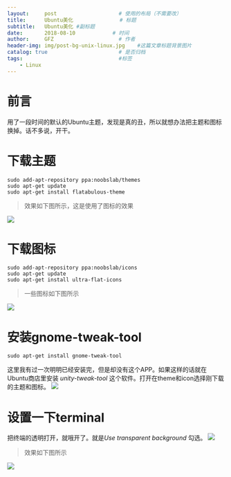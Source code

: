 ```yaml
---
layout:     post                    # 使用的布局（不需要改）
title:      Ubuntu美化               # 标题 
subtitle:   Ubuntu美化 #副标题
date:       2018-08-10            # 时间
author:     GFZ                     # 作者
header-img: img/post-bg-unix-linux.jpg    #这篇文章标题背景图片
catalog: true                       # 是否归档
tags:                               #标签
    - Linux
---
```

# 前言
用了一段时间的默认的Ubuntu主题，发现是真的丑，所以就想办法把主题和图标换掉。话不多说，开干。
# 下载主题
```
sudo add-apt-repository ppa:noobslab/themes
sudo apt-get update
sudo apt-get install flatabulous-theme
```
> 效果如下图所示，这是使用了图标的效果  

![](https://ws1.sinaimg.cn/large/e6ed9f64gy1fu4cd1o27vj20nm0g8abr.jpg)
# 下载图标
```
sudo add-apt-repository ppa:noobslab/icons
sudo apt-get update
sudo apt-get install ultra-flat-icons
```
> 一些图标如下图所示  

![](https://ws1.sinaimg.cn/large/e6ed9f64gy1fu4cext3mlj20qg0f00yj.jpg)

# 安装gnome-tweak-tool
```
sudo apt-get install gnome-tweak-tool
```
这里我有过一次明明已经安装完，但是却没有这个APP。如果这样的话就在Ubuntu商店里安装 *unity-tweak-tool* 这个软件。打开在theme和icon选择刚下载的主题和图标。
![](https://ws1.sinaimg.cn/large/e6ed9f64gy1fu4cnaojm7j20km0ipjs3.jpg)
# 设置一下terminal
把终端的透明打开，就哦开了。就是*Use transparent background* 勾选。
![](https://ws1.sinaimg.cn/large/e6ed9f64gy1fu4cif5gurj20fh0c40th.jpg)
> 效果如下图所示    

![](https://ws1.sinaimg.cn/large/e6ed9f64gy1fu4c7nl8p2j20vi0jkqs1.jpg)


